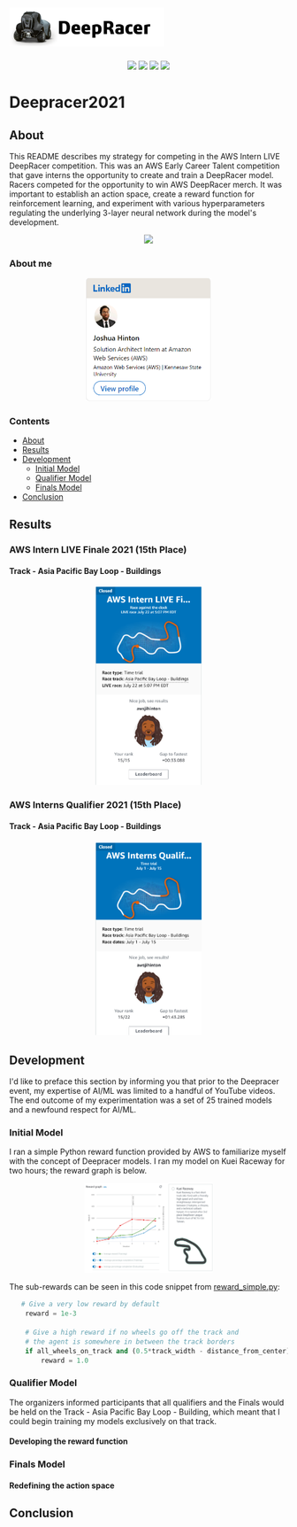 # <img src="img/deepracer.png?raw=true" height="70">

<p align = center>
  <img src="https://img.shields.io/badge/-Python-3776AB?logo=python&logoColor=white"/>
  <img src="https://img.shields.io/badge/-AWS-232F3E?logo=amazon-aws&logoColor=white"/>
  <img src="https://img.shields.io/badge/-Git-D51007?logo=git&logoColor=white"/>
  <img src="https://img.shields.io/badge/-GitHub-181717?logo=github&logoColor=white"/>
</p>

# Deepracer2021
## About
This README describes my strategy for competing in the AWS Intern LIVE DeepRacer competition. This was an AWS Early Career Talent competition that gave interns the opportunity to create and train a DeepRacer model. Racers competed for the opportunity to win AWS DeepRacer merch. It was important to establish an action space, create a reward function for reinforcement learning, and experiment with various hyperparameters regulating the underlying 3-layer neural network during the model's development.



<p align="center">
<img src="img/finish_line.gif">
</p>


### About me
<p align="center">
<a href="https://www.linkedin.com/in/josh-hinton/"><img src="img/linkedin_profile_jh.png" width="45%"></a>
</p>

### Contents
- [About](#About)
- [Results](#Results)
- [Development](#Development)
  - [Initial Model](#Initial-Model)
  - [Qualifier Model](#Qualifier-Model)
  - [Finals Model](#Finals-Model)
- [Conclusion](#Conclusion)

## Results
### AWS Intern LIVE Finale 2021 (15th Place)
#### Track - Asia Pacific Bay Loop - Buildings
<p align="center">
<img src="img/final_results.png" width="38%">
</p>

### AWS Interns Qualifier 2021 (15th Place)
#### Track - Asia Pacific Bay Loop - Buildings
<p align="center">
<img src="img/qualifier_results.png" width="38%">
</p>

## Development
I'd like to preface this section by informing you that prior to the Deepracer event, my expertise of AI/ML was limited to a handful of YouTube videos. The end outcome of my experimentation was a set of 25 trained models and a newfound respect for AI/ML.

### Initial Model
I ran a simple Python reward function provided by AWS to familiarize myself with the concept of Deepracer models. I ran my model on Kuei Raceway for two hours; the reward graph is below.

<p align="center">
<img src="img/simple_tracks.png" width=46%>
</p>

The sub-rewards can be seen in this code snippet from [reward_simple.py](reward/dev/reward_simple.py):

```python
   # Give a very low reward by default
    reward = 1e-3

    # Give a high reward if no wheels go off the track and
    # the agent is somewhere in between the track borders
    if all_wheels_on_track and (0.5*track_width - distance_from_center) >= 0.05:
        reward = 1.0

```



### Qualifier Model
The organizers informed participants that all qualifiers and the Finals would be held on the Track - Asia Pacific Bay Loop - Building, which meant that I could begin training my models exclusively on that track.

#### Developing the reward function

### Finals Model
#### Redefining the action space

## Conclusion
